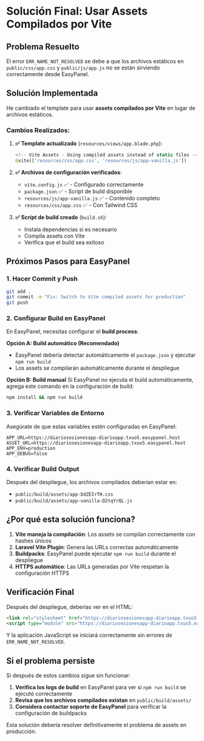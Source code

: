 # Solución Final: Usar Assets Compilados por Vite

## Problema Resuelto
El error `ERR_NAME_NOT_RESOLVED` se debe a que los archivos estáticos en `public/css/app.css` y `public/js/app.js` no se están sirviendo correctamente desde EasyPanel.

## Solución Implementada
He cambiado el template para usar **assets compilados por Vite** en lugar de archivos estáticos.

### Cambios Realizados:

1. **✅ Template actualizado** (`resources/views/app.blade.php`):
   ```php
   <!-- Vite Assets - Using compiled assets instead of static files -->
   @vite(['resources/css/app.css', 'resources/js/app-vanilla.js'])
   ```

2. **✅ Archivos de configuración verificados**:
   - `vite.config.js` ✅ - Configurado correctamente
   - `package.json` ✅ - Script de build disponible
   - `resources/js/app-vanilla.js` ✅ - Contenido completo
   - `resources/css/app.css` ✅ - Con Tailwind CSS

3. **✅ Script de build creado** (`build.sh`):
   - Instala dependencias si es necesario
   - Compila assets con Vite
   - Verifica que el build sea exitoso

## Próximos Pasos para EasyPanel

### 1. Hacer Commit y Push
```bash
git add .
git commit -m "Fix: Switch to Vite compiled assets for production"
git push
```

### 2. Configurar Build en EasyPanel

En EasyPanel, necesitas configurar el **build process**:

**Opción A: Build automático (Recomendado)**
- EasyPanel debería detectar automáticamente el `package.json` y ejecutar `npm run build`
- Los assets se compilarán automáticamente durante el despliegue

**Opción B: Build manual**
Si EasyPanel no ejecuta el build automáticamente, agrega este comando en la configuración de build:
```bash
npm install && npm run build
```

### 3. Verificar Variables de Entorno
Asegúrate de que estas variables estén configuradas en EasyPanel:
```env
APP_URL=https://diariosesionesapp-diarioapp.txuo5.easypanel.host
ASSET_URL=https://diariosesionesapp-diarioapp.txuo5.easypanel.host
APP_ENV=production
APP_DEBUG=false
```

### 4. Verificar Build Output
Después del despliegue, los archivos compilados deberían estar en:
- `public/build/assets/app-DdZEIrTH.css`
- `public/build/assets/app-vanilla-D2tqYrQL.js`

## ¿Por qué esta solución funciona?

1. **Vite maneja la compilación**: Los assets se compilan correctamente con hashes únicos
2. **Laravel Vite Plugin**: Genera las URLs correctas automáticamente
3. **Buildpacks**: EasyPanel puede ejecutar `npm run build` durante el despliegue
4. **HTTPS automático**: Las URLs generadas por Vite respetan la configuración HTTPS

## Verificación Final

Después del despliegue, deberías ver en el HTML:
```html
<link rel="stylesheet" href="https://diariosesionesapp-diarioapp.txuo5.easypanel.host/build/assets/app-DdZEIrTH.css">
<script type="module" src="https://diariosesionesapp-diarioapp.txuo5.easypanel.host/build/assets/app-vanilla-D2tqYrQL.js"></script>
```

Y la aplicación JavaScript se iniciará correctamente sin errores de `ERR_NAME_NOT_RESOLVED`.

## Si el problema persiste

Si después de estos cambios sigue sin funcionar:

1. **Verifica los logs de build** en EasyPanel para ver si `npm run build` se ejecutó correctamente
2. **Revisa que los archivos compilados existan** en `public/build/assets/`
3. **Considera contactar soporte de EasyPanel** para verificar la configuración de buildpacks

Esta solución debería resolver definitivamente el problema de assets en producción.
